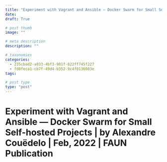 ```yaml
---
title: "Experiment with Vagrant and Ansible — Docker Swarm for Small Self-hosted Projects | by Alexandre Couëdelo | Feb, 2022 | FAUN Publication"
date: 
draft: True

# post thumb
image: ""

# meta description
description: ""

# taxonomies
categories:
  - 235cbad2-a933-4bf3-901f-822ff745f227
  - fd0feca1-cb7f-49d4-b352-9c4f0136083e
tags:

# post type
type: "post"
---
```


# Experiment with Vagrant and Ansible — Docker Swarm for Small Self-hosted Projects | by Alexandre Couëdelo | Feb, 2022 | FAUN Publication